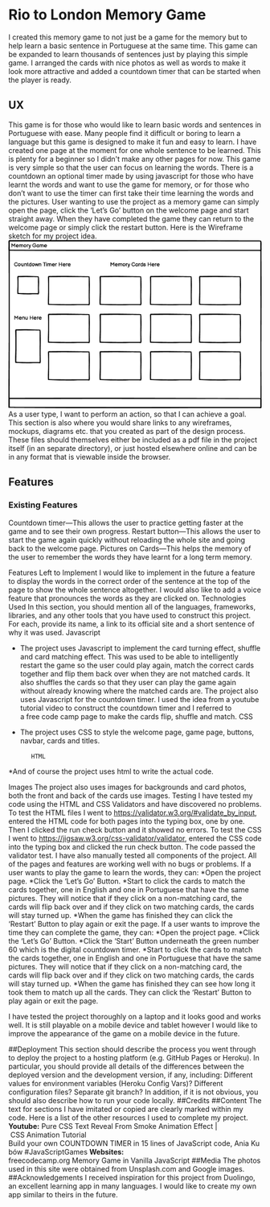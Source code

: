 # Rio to London Memory Game 
I created this memory game to not just be a game for the memory but to help learn a basic sentence in Portuguese at the same time. This game can be expanded to learn thousands of sentences just by playing this simple game. I arranged the cards with nice photos as well as words to make it look more attractive and added a countdown timer that can be started when the player is ready. 
## UX
This game is for those who would like to learn basic words and sentences in Portuguese with ease. Many people find it difficult or boring to learn a language but this game is designed to make it fun and easy to learn. I have created one page at the moment for one whole sentence to be learned. This is plenty for a beginner so I didn't make any other pages for now. This game is very simple so that the user can focus on learning the words. There is a countdown an optional timer made by using javascript for those who have learnt the words and want to use the game for memory, or for those who don’t want to use the timer can first take their time learning the words and the pictures. 
 User wanting to use the project as a memory game can simply open the page, click the ‘Let’s Go’ button on the welcome page and start straight away. When they have completed the game they can return to the welcome page or simply click the restart button. 
Here is the Wireframe sketch for my project idea. 
![Image of Wireframe](assets/wireframes/wireframe-for-second-project.png)
As a user type, I want to perform an action, so that I can achieve a goal.
This section is also where you would share links to any wireframes, mockups, diagrams etc. that you created as part of the design process. These files should themselves either be included as a pdf file in the project itself (in an separate directory), or just hosted elsewhere online and can be in any format that is viewable inside the browser.
## Features
### Existing Features
Countdown timer—This allows the user to practice getting faster at the game and to see their own progress. 
Restart button—This allows the user to start the game again quickly without reloading the whole site and going back to the welcome page.
Pictures on Cards—This helps the memory of the user to remember the words they have learnt for a long term memory. 

Features Left to Implement
I would like to implement in the future a feature to display the words in the correct order of the sentence at the top of the page to show the whole sentence altogether. I would also like to add a voice feature that pronounces the words as they are clicked on.
Technologies Used
In this section, you should mention all of the languages, frameworks, libraries, and any other tools that you have used to construct this project. For each, provide its name, a link to its official site and a short sentence of why it was used.
Javascript
* The project uses Javascript to implement the card turning effect, shuffle and card matching effect. This was used to be able to intelligently restart the game so the user could play again,  match the correct cards together and flip them back over when they are not matched cards. It also shuffles the cards so that they user can play the game again without already knowing where the matched cards are. 
         The project also uses Javascript for the countdown timer. I used the idea from a youtube tutorial video to construct the countdown timer and I referred to         
         a free code camp page to make the cards flip, shuffle and match.
         CSS
* The project uses CSS to style the welcome page, game page, buttons, navbar, cards and titles. 

         HTML
*And of course the project uses html to write the actual code. 

Images 
The project also uses images for backgrounds and card photos, both the front and back of the cards use images. 
Testing
I have tested my code using the HTML and CSS Validators and have discovered no problems. 
To test the HTML files I went to  https://validator.w3.org/#validate_by_input, entered the HTML code for both pages into the typing box, one by one. Then I clicked the run check button and it showed no errors. 
To test the CSS I went to https://jigsaw.w3.org/css-validator/validator, entered the CSS code into the typing box and clicked the run check button.
The code passed the validator test.
I have also manually tested all components of the project. All of the pages and features are working well with no bugs or problems. 
If a user wants to play the game to learn the words, they can:
*Open the project page.
*Click the ‘Let’s Go’ Button.
*Start to click the cards to match the cards together, one in English and one in Portuguese that have the same pictures. They will notice that if they click on a non-matching card, the cards will flip back over and if they click on two matching cards, the cards will stay turned up.
*When the game has finished they can click the ‘Restart’ Button to play again or exit the page.
If a user wants to improve the time they can complete the game, they can:
*Open the project page.
*Click the ‘Let’s Go’ Button.
*Click the ‘Start’ Button underneath the green number 60 which is the digital countdown timer.
*Start to click the cards to match the cards together, one in English and one in Portuguese that have the same pictures. They will notice that if they click on a non-matching card, the cards will flip back over and if they click on two matching cards, the cards will stay turned up.
*When the game has finished they can see how long it took them to match up all the cards. They can click the ‘Restart’ Button to play again or exit the page.

I have tested the project thoroughly on a laptop and it looks good and works well. It is still playable on a mobile device and tablet however I would like to improve the appearance of the game on a mobile device in the future. 

##Deployment
This section should describe the process you went through to deploy the project to a hosting platform (e.g. GitHub Pages or Heroku).
In particular, you should provide all details of the differences between the deployed version and the development version, if any, including:
Different values for environment variables (Heroku Config Vars)?
Different configuration files?
Separate git branch?
In addition, if it is not obvious, you should also describe how to run your code locally.
##Credits
##Content
The text for sections I have imitated or copied are clearly marked within my code. Here is a list of the other resources I used to complete my project. 
**Youtube:**
Pure CSS Text Reveal From Smoke Animation Effect | CSS Animation Tutorial
Build your own COUNTDOWN TIMER in 15 lines of JavaScript code, Ania Kubów #JavaScriptGames
**Websites:**
freecodecamp.org Memory Game in Vanilla JavaScript
##Media
The photos used in this site were obtained from Unsplash.com and Google images. 
##Acknowledgements
I received inspiration for this project from Duolingo, an excellent learning app in many languages. I would like to create my own app similar to theirs in the future. 
